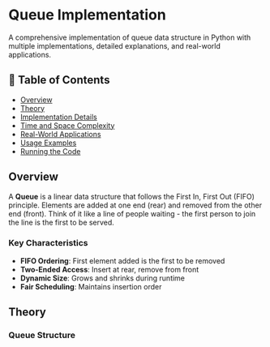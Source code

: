 # Queue Implementation

A comprehensive implementation of queue data structure in Python with multiple implementations, detailed explanations, and real-world applications.

## 📖 Table of Contents

- [Overview](#overview)
- [Theory](#theory)
- [Implementation Details](#implementation-details)
- [Time and Space Complexity](#time-and-space-complexity)
- [Real-World Applications](#real-world-applications)
- [Usage Examples](#usage-examples)
- [Running the Code](#running-the-code)

## Overview

A **Queue** is a linear data structure that follows the First In, First Out (FIFO) principle. Elements are added at one end (rear) and removed from the other end (front). Think of it like a line of people waiting - the first person to join the line is the first to be served.

### Key Characteristics

- **FIFO Ordering**: First element added is the first to be removed
- **Two-Ended Access**: Insert at rear, remove from front
- **Dynamic Size**: Grows and shrinks during runtime
- **Fair Scheduling**: Maintains insertion order

## Theory

### Queue Structure

